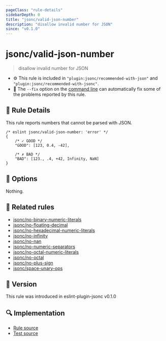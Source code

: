 ```yaml
---
pageClass: "rule-details"
sidebarDepth: 0
title: "jsonc/valid-json-number"
description: "disallow invalid number for JSON"
since: "v0.1.0"
---
```


# jsonc/valid-json-number

> disallow invalid number for JSON

- :gear: This rule is included in `"plugin:jsonc/recommended-with-json"` and `"plugin:jsonc/recommended-with-jsonc"`.
- :wrench: The `--fix` option on the [command line](https://eslint.org/docs/user-guide/command-line-interface#fixing-problems) can automatically fix some of the problems reported by this rule.

## :book: Rule Details

This rule reports numbers that cannot be parsed with JSON.

<eslint-code-block fix>

<!-- eslint-skip -->

```json5
/* eslint jsonc/valid-json-number: 'error' */
{
    /* ✓ GOOD */
    "GOOD": [123, 0.4, -42],

    /* ✗ BAD */
    "BAD": [123., .4, +42, Infinity, NaN]
}
```

</eslint-code-block>

## :wrench: Options

Nothing.

## :couple: Related rules

- [jsonc/no-binary-numeric-literals]
- [jsonc/no-floating-decimal]
- [jsonc/no-hexadecimal-numeric-literals]
- [jsonc/no-infinity]
- [jsonc/no-nan]
- [jsonc/no-numeric-separators]
- [jsonc/no-octal-numeric-literals]
- [jsonc/no-octal]
- [jsonc/no-plus-sign]
- [jsonc/space-unary-ops]

[jsonc/no-binary-numeric-literals]: ./no-binary-numeric-literals.md
[jsonc/no-floating-decimal]: ./no-floating-decimal.md
[jsonc/no-hexadecimal-numeric-literals]: ./no-hexadecimal-numeric-literals.md
[jsonc/no-infinity]: ./no-infinity.md
[jsonc/no-nan]: ./no-nan.md
[jsonc/no-numeric-separators]: ./no-numeric-separators.md
[jsonc/no-octal-numeric-literals]: ./no-octal-numeric-literals.md
[jsonc/no-octal]: ./no-octal.md
[jsonc/no-plus-sign]: ./no-plus-sign.md
[jsonc/space-unary-ops]: ./space-unary-ops.md

## :rocket: Version

This rule was introduced in eslint-plugin-jsonc v0.1.0

## :mag: Implementation

- [Rule source](https://github.com/ota-meshi/eslint-plugin-jsonc/blob/master/lib/rules/valid-json-number.ts)
- [Test source](https://github.com/ota-meshi/eslint-plugin-jsonc/blob/master/tests/lib/rules/valid-json-number.ts)
